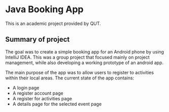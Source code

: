 # Java Booking App
This is an academic project provided by QUT. 

## Summary of project
The goal was to create a simple booking app for an Android phone by using IntelliJ IDEA. 
This was a group project that focused mainly on project management, while also developing a working prototype of an android app.

The main purpose of the app was to allow users to register to activities within their local areas.
The current state of the app contains:
- A login page
- A register account page
- A register for activities page
- A details page for the selected event page
